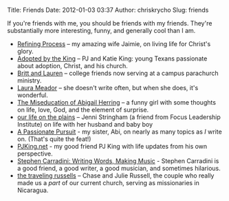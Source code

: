 Title: Friends
Date: 2012-01-03 03:37
Author: chriskrycho
Slug: friends

If you're friends with me, you should be friends with my friends.
They're substantially more interesting, funny, and generally cool than I
am.

-   [Refining Process][] – my amazing wife Jaimie, on living life for
    Christ's glory.
-   [Adopted by the King][] – PJ and Katie King: young Texans passionate
    about adoption, Christ, and his church.
-   [Britt and Lauren][] – college friends now serving at a campus
    parachurch ministry.
-   [Laura Meador][] – she doesn't write often, but when she does, it's
    wonderful.
-   [The Miseducation of Abigail Herring][] – a funny girl with some
    thoughts on life, love, God, and the element of surprise.
-   [our life on the plains][] – Jenni Stringham (a friend from Focus
    Leadership Institute) on life with her husband and baby boy
-   [A Passionate Pursuit][] - my sister, Abi, on nearly as many topics
    as *I* write on. (That's quite the feat!)
-   [PJKing.net][] - my good friend PJ King with life updates from his
    own perspective.
-   [Stephen Carradini: Writing Words, Making Music][] - Stephen
    Carradini is a good friend, a good writer, a good musician, and
    sometimes hilarious.
-   [the traveling russells][] – Chase and Julie Russell, the couple who
    really made us a *part* of our current church, serving as
    missionaries in Nicaragua.

  [Refining Process]: http://jaimiedawn.blogspot.com
  [Adopted by the King]: http://www.adoptedbytheking.com
  [Britt and Lauren]: http://brittandlauren.blogspot.com/
  [Laura Meador]: http://lauratmeador.blogspot.com/
  [The Miseducation of Abigail Herring]: http://abigailherring.blogspot.com
  [our life on the plains]: http://ourlifeontheplains.blogspot.com/
  [A Passionate Pursuit]: http://abigail-cristine.blogspot.com/
  [PJKing.net]: http://www.pjking.net
  [Stephen Carradini: Writing Words, Making Music]: http://stephencarradini.com
  [the traveling russells]: http://chaseandjulie.blogspot.com/
